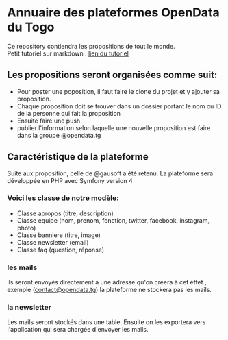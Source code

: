 # Annuaire des plateformes OpenData du Togo
Ce repository contiendra les propositions de tout le monde.  
Petit tutoriel sur markdown : [lien du tutoriel](https://github.com/luong-komorebi/Markdown-Tutorial/blob/master/README_fr.md)
## Les propositions seront organisées comme suit:
- Pour poster une poposition, il faut faire le clone du projet et y ajouter sa proposition.
- Chaque proposition doit se trouver dans un dossier portant le nom ou ID de la personne qui fait la proposition
- Ensuite faire une push
- publier l'information selon laquelle une nouvelle proposition est faire dans la groupe @opendata.tg 

## Caractéristique de la plateforme
Suite aux proposition, celle de @gausoft a été retenu.
La plateforme sera développée en PHP avec Symfony version 4
### Voici les classe de notre modèle:
- Classe apropos (titre, description)
- Classe equipe (nom, prenom, fonction, twitter, facebook, instagram, photo)
- Classe banniere (titre, image) 
- Classe newsletter (email)
- Classe faq (question, réponse)

### les mails
ils seront envoyés directement à une adresse qu'on créera à cet éffet , exemple (contact@opendata.tg)
la plateforme ne stockera pas les mails.

### la newsletter
Les mails seront stockés dans une table. Ensuite on les exportera vers l'application qui sera chargée d'envoyer les mails.

